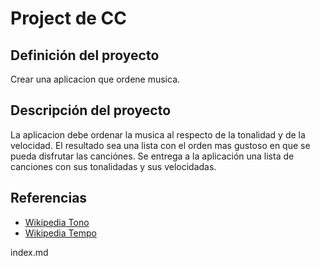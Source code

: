 # Project de CC

## Definición del proyecto

Crear una aplicacion que ordene musica.

## Descripción del proyecto

La aplicacion debe ordenar la musica al respecto de la tonalidad y de la velocidad. El resultado sea una lista con el orden mas gustoso en que se pueda disfrutar las canciónes. Se entrega a la aplicación una lista de canciones con sus tonalidadas y sus velocidadas. 

## Referencias

- [Wikipedia Tono](https://es.wikipedia.org/wiki/Tono_(ac%C3%BAstica))
- [Wikipedia Tempo](https://en.wikipedia.org/wiki/Tempo#Beats_per_minte)

index.md
